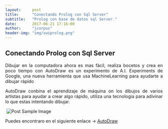 ```yaml
---
layout:     post
title:      "Conectando Prolog con Sql Server"
subtitle:   "Prolog con base de datos sql Server."
date:       2017-06-21 17:16:00
author:     "jcorpus"
header-img: "img/swiprolog.png"
---
```


<h2 class="section-heading">Conectando Prolog con Sql Server</h2>
<p style="text-align:justify;">Dibujar en la computadora ahora es mas fácil, realiza bocetos y crea en poco tiempo con AutoDraw es un experimento de A.I. Experiments de Google, una nueva herramienta que usa MachineLearning para ayudarte a dibujar rápido</p>
<p style="text-align:justify;">AutoDraw conbina el aprendizaje de máquina on los dibujos de varios artistas para ayudar a  crear algo rápido, utiliza una tecnologia para adivinar lo que estas intentando dibujar. </p>

<img src="https://storage.googleapis.com/gweb-uniblog-publish-prod/original_images/AutoDraw_1.gif" alt="" />

 <img src="{{ site.baseurl }}/img/example_autodraw.png" alt="Post Sample Image">
 
<p>Puedes encontraro en el siguiente enlace → <a href="https://www.autodraw.com/" target="_blank">AutoDraw</a></p>
